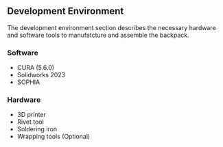 ## Development Environment

The development environment section describes the necessary hardware and software tools to manufatcture and assemble the backpack.

### Software
* CURA (5.6.0)
* Solidworks 2023
* SOPHIA

### Hardware
* 3D printer
* Rivet tool
* Soldering iron
* Wrapping tools (Optional)